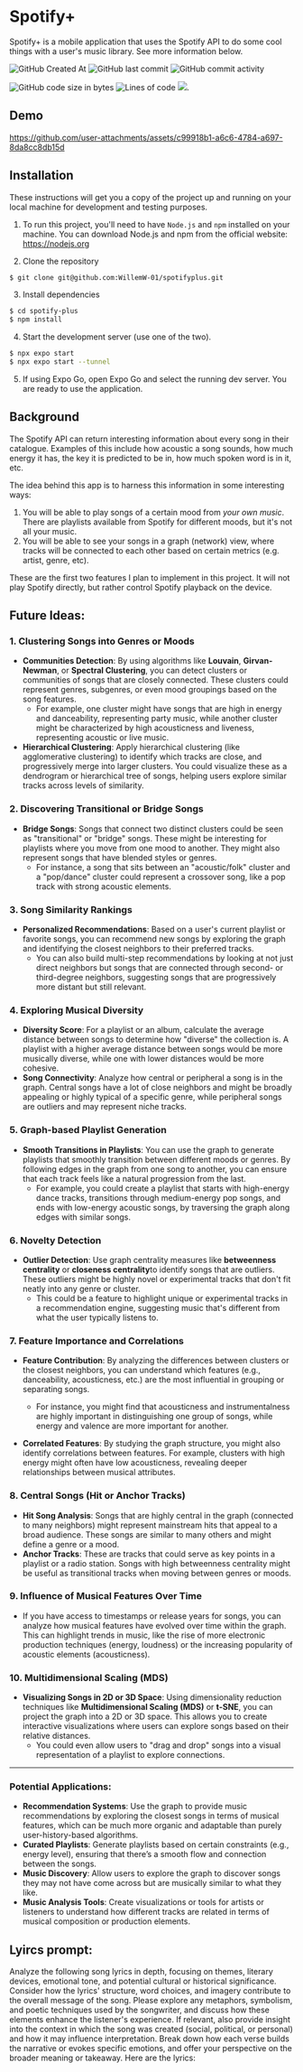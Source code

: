 # Spotify+

Spotify+ is a mobile application that uses the Spotify API to do some cool
things with a user's music library. See more information below.

![GitHub Created At](https://img.shields.io/github/created-at/willemw-01/spotifyplus)
![GitHub last commit](https://img.shields.io/github/last-commit/willemw-01/spotifyplus)
![GitHub commit activity](https://img.shields.io/github/commit-activity/t/willemw-01/spotifyplus)

![GitHub code size in bytes](https://img.shields.io/github/languages/code-size/willemw-01/spotifyplus)
![Lines of code](https://tokei.rs/b1/github/willemw-01/spotifyplus)
[![](https://tokei.rs/b1/github/XAMPPRocky/tokei?category=lines)](https://github.com/willemw-01/tokei).

## Demo

https://github.com/user-attachments/assets/c99918b1-a6c6-4784-a697-8da8cc8db15d

## Installation

These instructions will get you a copy of the project up and running on your
local machine for development and testing purposes.

1. To run this project, you'll need to have `Node.js` and `npm` installed on
   your machine. You can download Node.js and npm from the official website:
   https://nodejs.org

2. Clone the repository

```bash
$ git clone git@github.com:WillemW-01/spotifyplus.git
```

3. Install dependencies

```bash
$ cd spotify-plus
$ npm install
```

4. Start the development server (use one of the two).

```bash
$ npx expo start
$ npx expo start --tunnel
```

5. If using Expo Go, open Expo Go and select the running dev server. You are
   ready to use the application.

## Background

The Spotify API can return interesting information about every song in their
catalogue. Examples of this include how acoustic a song sounds, how much energy
it has, the key it is predicted to be in, how much spoken word is in it, etc.

The idea behind this app is to harness this information in some interesting
ways:

1. You will be able to play songs of a certain mood from _your own music_. There
   are playlists available from Spotify for different moods, but it's not all
   your music.
1. You will be able to see your songs in a graph (network) view, where tracks
   will be connected to each other based on certain metrics (e.g. artist, genre,
   etc).

These are the first two features I plan to implement in this project. It will
not play Spotify directly, but rather control Spotify playback on the device.

## Future Ideas:

### 1. **Clustering Songs into Genres or Moods**

- **Communities Detection**: By using algorithms like **Louvain**, **Girvan-Newman**, or **Spectral Clustering**, you can detect clusters or communities of songs that are closely connected. These clusters could represent genres, subgenres, or even mood groupings based on the song features.
  - For example, one cluster might have songs that are high in energy and danceability, representing party music, while another cluster might be characterized by high acousticness and liveness, representing acoustic or live music.
- **Hierarchical Clustering**: Apply hierarchical clustering (like agglomerative clustering) to identify which tracks are close, and progressively merge into larger clusters. You could visualize these as a dendrogram or hierarchical tree of songs, helping users explore similar tracks across levels of similarity.

### 2. **Discovering Transitional or Bridge Songs**

- **Bridge Songs**: Songs that connect two distinct clusters could be seen as "transitional" or "bridge" songs. These might be interesting for playlists where you move from one mood to another. They might also represent songs that have blended styles or genres.
  - For instance, a song that sits between an "acoustic/folk" cluster and a "pop/dance" cluster could represent a crossover song, like a pop track with strong acoustic elements.

### 3. **Song Similarity Rankings**

- **Personalized Recommendations**: Based on a user's current playlist or favorite songs, you can recommend new songs by exploring the graph and identifying the closest neighbors to their preferred tracks.
  - You can also build multi-step recommendations by looking at not just direct neighbors but songs that are connected through second- or third-degree neighbors, suggesting songs that are progressively more distant but still relevant.

### 4. **Exploring Musical Diversity**

- **Diversity Score**: For a playlist or an album, calculate the average distance between songs to determine how "diverse" the collection is. A playlist with a higher average distance between songs would be more musically diverse, while one with lower distances would be more cohesive.
- **Song Connectivity**: Analyze how central or peripheral a song is in the graph. Central songs have a lot of close neighbors and might be broadly appealing or highly typical of a specific genre, while peripheral songs are outliers and may represent niche tracks.

### 5. **Graph-based Playlist Generation**

- **Smooth Transitions in Playlists**: You can use the graph to generate playlists that smoothly transition between different moods or genres. By following edges in the graph from one song to another, you can ensure that each track feels like a natural progression from the last.
  - For example, you could create a playlist that starts with high-energy dance tracks, transitions through medium-energy pop songs, and ends with low-energy acoustic songs, by traversing the graph along edges with similar songs.

### 6. **Novelty Detection**

- **Outlier Detection**: Use graph centrality measures like **betweenness centrality** or **closeness centrality**to identify songs that are outliers. These outliers might be highly novel or experimental tracks that don't fit neatly into any genre or cluster.
  - This could be a feature to highlight unique or experimental tracks in a recommendation engine, suggesting music that's different from what the user typically listens to.

### 7. **Feature Importance and Correlations**

- **Feature Contribution**: By analyzing the differences between clusters or the closest neighbors, you can understand which features (e.g., danceability, acousticness, etc.) are the most influential in grouping or separating songs.

  - For instance, you might find that acousticness and instrumentalness are highly important in distinguishing one group of songs, while energy and valence are more important for another.

- **Correlated Features**: By studying the graph structure, you might also identify correlations between features. For example, clusters with high energy might often have low acousticness, revealing deeper relationships between musical attributes.

### 8. **Central Songs (Hit or Anchor Tracks)**

- **Hit Song Analysis**: Songs that are highly central in the graph (connected to many neighbors) might represent mainstream hits that appeal to a broad audience. These songs are similar to many others and might define a genre or a mood.
- **Anchor Tracks**: These are tracks that could serve as key points in a playlist or a radio station. Songs with high betweenness centrality might be useful as transitional tracks when moving between genres or moods.

### 9. **Influence of Musical Features Over Time**

- If you have access to timestamps or release years for songs, you can analyze how musical features have evolved over time within the graph. This can highlight trends in music, like the rise of more electronic production techniques (energy, loudness) or the increasing popularity of acoustic elements (acousticness).

### 10. **Multidimensional Scaling (MDS)**

- **Visualizing Songs in 2D or 3D Space**: Using dimensionality reduction techniques like **Multidimensional Scaling (MDS)** or **t-SNE**, you can project the graph into a 2D or 3D space. This allows you to create interactive visualizations where users can explore songs based on their relative distances.
  - You could even allow users to "drag and drop" songs into a visual representation of a playlist to explore connections.

---

### Potential Applications:

- **Recommendation Systems**: Use the graph to provide music recommendations by exploring the closest songs in terms of musical features, which can be much more organic and adaptable than purely user-history-based algorithms.
- **Curated Playlists**: Generate playlists based on certain constraints (e.g., energy level), ensuring that there’s a smooth flow and connection between the songs.
- **Music Discovery**: Allow users to explore the graph to discover songs they may not have come across but are musically similar to what they like.
- **Music Analysis Tools**: Create visualizations or tools for artists or listeners to understand how different tracks are related in terms of musical composition or production elements.

## Lyircs prompt:

Analyze the following song lyrics in depth, focusing on themes, literary devices, emotional tone, and potential cultural or historical significance. Consider how the lyrics' structure, word choices, and imagery contribute to the overall message of the song. Please explore any metaphors, symbolism, and poetic techniques used by the songwriter, and discuss how these elements enhance the listener's experience. If relevant, also provide insight into the context in which the song was created (social, political, or personal) and how it may influence interpretation. Break down how each verse builds the narrative or evokes specific emotions, and offer your perspective on the broader meaning or takeaway. Here are the lyrics:
